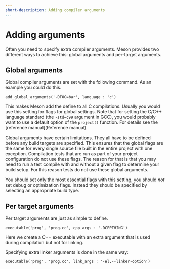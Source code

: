 ```yaml
---
short-description: Adding compiler arguments
...
```


# Adding arguments

Often you need to specify extra compiler arguments. Meson provides two different ways to achieve this: global arguments and per-target arguments.

Global arguments
--

Global compiler arguments are set with the following command. As an example you could do this.

```meson
add_global_arguments('-DFOO=bar', language : 'c')
```

This makes Meson add the define to all C compilations. Usually you would use this setting for flags for global settings. Note that for setting the C/C++ language standard (the `-std=c99` argument in GCC), you would probably want to use a default option of the `project()` function. For details see the [reference manual](Reference manual).

Global arguments have certain limitations. They all have to be defined before any build targets are specified. This ensures that the global flags are the same for every single source file built in the entire project with one exception. Compilation tests that are run as part of your project configuration do not use these flags. The reason for that is that you may need to run a test compile with and without a given flag to determine your build setup. For this reason tests do not use these global arguments.

You should set only the most essential flags with this setting, you should *not* set debug or optimization flags. Instead they should be specified by selecting an appropriate build type.

Per target arguments
--

Per target arguments are just as simple to define.

```meson
executable('prog', 'prog.cc', cpp_args : '-DCPPTHING')
```

Here we create a C++ executable with an extra argument that is used during compilation but not for linking.

Specifying extra linker arguments is done in the same way:

```meson
executable('prog', 'prog.cc', link_args : '-Wl,--linker-option')
```
